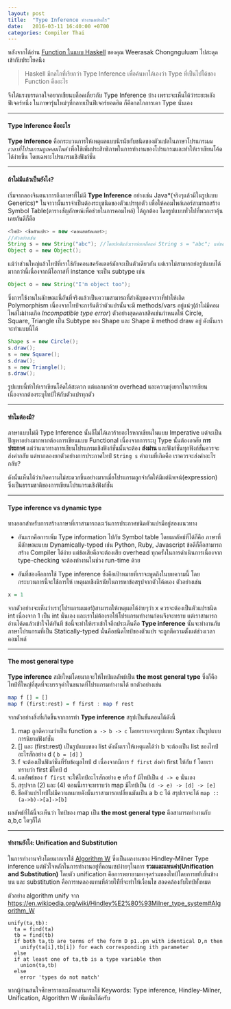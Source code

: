 ```yaml
---
layout: post
title:  "Type Inference ทำงานอย่างไร"
date:   2016-03-11 16:40:00 +0700
categories: Compiler Thai
---
```


หลังจากได้อ่าน [Function ในแบบ Haskell] ของคุณ Weerasak Chongnguluam ไปสะดุดเข้ากับประโยคนึง 

> Haskell มีกลไกที่เรียกว่า Type Inference เพื่อค้นหาได้เองว่า Type ที่เป็นไปได้ของ Function คืออะไร

จึงได้แรงบรรดาลใจอยากเขียนบล็อคเกี่ยวกับ Type Inference บ้าง เพราะจะเห็นได้ว่าระยะหลังฟีเจอร์หนึ่ง
ในภาษารุ่นใหม่ๆที่กลายเป็นฟีเจอร์ยอดฮิต ก็คือกลไกการเดา Type นั่นเอง

---


#### Type Inference คืออะไร
**Type Inference** คือกระบวนการให้เหตุผลแบบนิรนัยกับชนิดของตัวแปลในภาษาโปรแกรม*ณ เวลาที่โปรแกรมถูกคอมไพล์*
เพื่อใช้เพิ่มประสิทธิภาพในการทำงานของโปรแกรมและทำให้เราเขียนโค้ดได้ง่ายขึ้น โดยเฉพาะโปรแกรมเชิงฟังก์ชั่น

---


#### ถ้าไม่มีแล้วเป็นยังไง?
เริ่มจากลองจินตนาการถึงภาษาที่ไม่มี **Type Inference** อย่างเช่น Java*(จริงๆแล้วมีในรูปแบบ Generics)* ในจาวานั้นเราจำเป็นต้องระบุชนิดของตัวแปรทุกตัว
เพื่อให้คอมไพล์เลอร์สามารถสร้าง Symbol Table(ตารางสัญลักษณ์เพื่อช่วยในการคอมไพล์) ได้ถูกต้อง โดยรูปแบบทั่วไปที่พวกเราคุ้นเคยกันดีก็คือ
        
```java
<ไทป์> <ชื่อตัวแปร> = new <คอนสตรัคเตอร์>;
//ตัวอย่างเช่น
String s = new String("abc"); //โดยปกติแล้วเราย่อเหลือแค่ String s = "abc"; แต่ขอให้เข้าใจว่ามันคือรูปแบบย่อ
Object o = new Object();
```
    
แม้ว่าส่วนใหญ่แล้วไทป์ที่เราใช้กับคอนสครัคเตอร์มักจะเป็นตัวเดียวกัน แต่เราไม่สามารถย่อรูปแบบได้มากกว่านี้เนื่องจากมีโอกาสที่ instance จะเป็น subtype เช่น


```java
Object o = new String("I'm object too");
```

ซึ่งการใช้งานในลักษณะนี้อันที่จริงแล้วเป็นความสามารถที่สำคัญของจาวาที่ทำให้เกิด Polymorphism เนื่องจากไทป์จะการันตีว่าตัวแปรนั้นจะมี methods/vars อยู่แน่ๆ(ถ้าไม่มีคอมไพล์ไม่ผ่านเกิด *Incompatible type error*)
ตัวอย่างสุดคลาสสิคเช่นกำหนดให้ Circle, Square, Triangle เป็น Subtype ของ Shape และ Shape มี method draw อยู่ ดังนั้นเราจะทำแบบนี้ได้

```java
Shape s = new Circle();
s.draw();
s = new Square();
s.draw();
s = new Triangle();
s.draw();
```

รูปแบบนี้ทำให้เราเขียนโค้ดได้สะดวก แต่แลกมาด้วย overhead และความยุ่งยากในการเขียนเนื่องจากต้องระบุไทป์ให้กับตัวแปรทุกตัว

---


#### ทำไมต้องมี?
ภาษาแบบไม่มี Type Inference นั้นก็ไม่ได้เลวร้ายอะไรหากเขียนในแบบ Imperative แต่จะเป็นปัญหาอย่างมากหากต้องการเขียนแบบ Functional เนื่องจากการระบุ Type นั้นต้องอาศัย
**การประกาศ** แต่ว่าแนวทางการเขียนโปรแกรมเชิงฟังก์ชั่นนั้นจะต้อง **ส่งผ่าน** และฟังก์ชั่นทุกฟังก์ชั่นควรจะส่งค่ากลับ แต่หากลองยกตัวอย่างการประกาศไทป์ `String s` คำถามที่เกิดคือ
เราควรจะส่งค่าอะไรกลับ?

ดังนั้นเห็นได้ว่าเกิดความไม่สะดวกขึ้นอย่างมากเมื่อโปรแกรมถูกจำกัดให้มีแต่นิพจน์(expression) ซึ่งเป็นธรรมชาติของการเขียนโปรแกรมเชิงฟังก์ชั่น

---


#### Type inference vs dynamic type
ทางออกสำหรับการสร้างภาษาที่เราสามารถละเว้นการประกาศชนิดตัวแปรมีอยู่สองแนวทาง 

- อันแรกคือการเพิ่ม Type information ไปกับ Symbol table โดยผลลัพธ์ที่ได้ก็คือ
ภาษาที่มีลักษณะแบบ Dynamically-typed เช่น Python, Ruby, Javascript ข้อดีก็คือสามารถสร้าง 
Compiler ได้ง่าย แต่ข้อเสียคือจะต้องเสีย overhead ทุกครั้งในการดำเนินการเนื่องจาก type-checking
จะต้องทำงานในช่วง run-time ด้วย

- อันที่สองคือการใช้ Type inference ซึ่งคือเป้าหมายที่เราจะพูดถึงในบทความนี้ โดยกระบวนการนี้จะใช้การให้
เหตุผลเชิงนิรนัยในการหาข้อสรุปจากตัวโค้ดเอง ตัวอย่างเช่น

```haskell
x = 1
```

จากตัวอย่างจะเห็นว่าเรา(โปรแกรมเมอร์)สามารถให้เหตุผลได้ง่ายๆว่า x ควรจะต้องเป็นตัวแปรชนิด int เนื่องจาก 1 เป็น int นั่นเอง
และเราไม่ต้องรอให้โปรแกรมทำงานก่อนจึงจะทราบ แต่เราสามารถอ่านโค้ดแล้วเข้าใจได้ทันที
ข้อนี้จะทำให้เราเข้าใจอีกประเด็นคือ **Type inference** นั้นจะทำงานกับภาษาโปรแกรมที่เป็น Statically-typed นั่นคือชนิดไทป์ของตัวแปร
จะถูกตีความตั้งแต่ช่วงเวลาคอมไพล์

---


#### The most general type
**Type inference** สมัยใหม่โดยมากจะให้ไทป์ผลลัพธ์เป็น **the most general type** ซึ่งก็คือไทป์ที่ใหญ่ที่สุดที่จะบรรจุค่าในขนาดที่โปรแกรมทำงานได้
ยกตัวอย่างเช่น

```haskell
map f [] = []
map f (first:rest) = f first : map f rest
```

จากตัวอย่างสิ่งที่เกิดขึ้นจากการทำ **Type inference** สรุปเป็นขั้นตอนได้ดังนี้

1. map ถูกตีความว่าเป็น function `a -> b -> c` โดยทราบจากรูปแบบ Syntax เป็นรูปแบบการนิยามฟังก์ชั่น
2. [] และ (first:rest) เป็นรูปแบบของ list ดังนั้นเราให้เหตุผลได้ว่า b จะต้องเป็น list ของไทป์อะไรสักอย่าง d ( `b = [d]` )
3. f จะต้องเป็นฟังก์ชั่นที่รับข้อมูลไทป์ d เนื่องจากมีการ `f first` ส่งค่า first ให้กับ f โดยเราทราบว่า first มีไทป์ d
4. ผลลัพธ์ของ `f first` จะให้ไทป์อะไรสักอย่าง e หรือ f มีไทป์เป็น `d -> e` นั่นเอง
5. สรุปจาก (2) และ (4) ตอนนี้เราจะทราบว่า map มีไทป์เป็น `(d -> e) -> [d] -> [e]`
6. ชื่อตัวแปรไทป์ไม่มีความหมายดังนั้นเราสามารถเปลี่ยนมันเป็น a b c ได้ สรุปเราจะได้ `map :: (a->b)->[a]->[b]`

ผลลัพธ์ที่ได้นี้จะเห็นว่า ไทป์ของ map เป็น **the most general type** คือสามารถทำงานกับ a,b,c ใดๆก็ได้

---


#### ทำงานยังไง: Unification and Substitution
ในการทำงานจริงโดยมากเราใช้ [Algorithm W] ซึ่งเป็นผลงานของ Hindley-Milner Type inference
แต่หัวใจหลักในการทำงานอยู่ที่คอนเซปง่ายๆในการ **รวมและแทนค่า(Unification and Substitution)**
โดยตัว unification คือการพยายามหาจุดร่วมของไทป์โดยการขยับขึ้นข้างบน และ substitution คือการทดลองแทนที่ด้วยไท์ืที่จะทำให้เงื่อนไข
สอดคล้องกับไทป์ทั้งหมด

ตัวอย่าง algorithm unify จาก <https://en.wikipedia.org/wiki/Hindley%E2%80%93Milner_type_system#Algorithm_W>

```
unify(ta,tb):
  ta = find(ta)
  tb = find(tb)
  if both ta,tb are terms of the form D p1..pn with identical D,n then
    unify(ta[i],tb[i]) for each corresponding ith parameter
  else
  if at least one of ta,tb is a type variable then
    union(ta,tb)
  else
    error 'types do not match'
```

หากผู้อ่านสนใจศึกษารายละเอียดสามารถใช้ Keywords: Type inference, Hindley-Milner, Unification, Algorithm W เพิ่มเติมได้ครับ

[Function ในแบบ Haskell]:https://medium.com/p/c403a9a2a7e9
[Algorithm W]:http://catamorph.de/documents/AlgorithmW.pdf